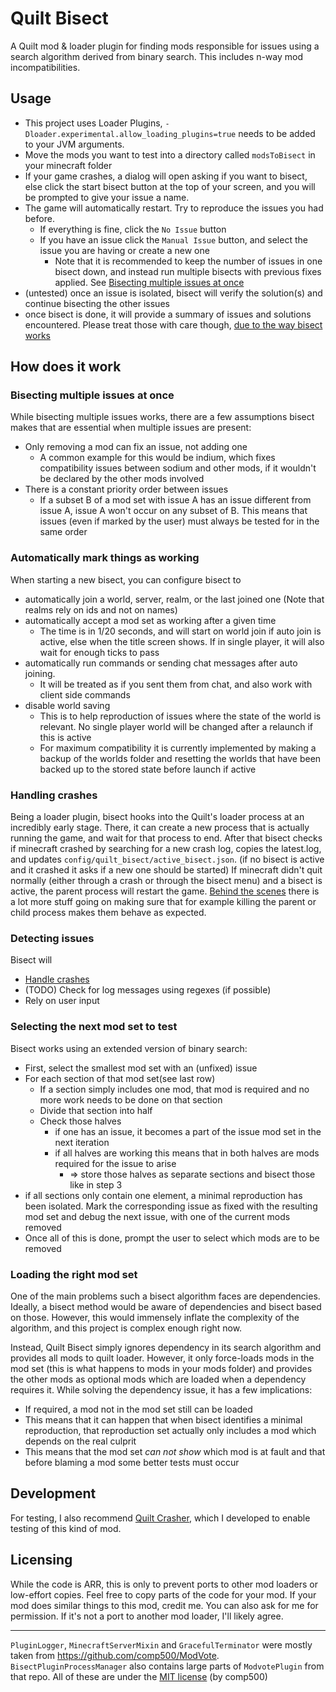 # Quilt Bisect

A Quilt mod & loader plugin for finding mods responsible for issues using a search algorithm derived from binary search. This includes n-way mod incompatibilities.

## Usage

- This project uses Loader Plugins, `-Dloader.experimental.allow_loading_plugins=true` needs to be added to your JVM arguments.
- Move the mods you want to test into a directory called `modsToBisect` in your minecraft folder
- If your game crashes, a dialog will open asking if you want to bisect, else click the start bisect button at the top of your screen, and you will be prompted to give your issue a name. 
- The game will automatically restart. Try to reproduce the issues you had before.
  - If everything is fine, click the `No Issue` button
  - If you have an issue click the `Manual Issue` button, and select the issue you are having or create a new one
    - Note that it is recommended to keep the number of issues in one bisect down, and instead run multiple bisects with previous fixes applied. See [Bisecting multiple issues at once](#bisecting-multiple-issues-at-once)
- (untested) once an issue is isolated, bisect will verify the solution(s) and continue bisecting the other issues
- once bisect is done, it will provide a summary of issues and solutions encountered. Please treat those with care though, [due to the way bisect works](#loading-the-right-mod-set)

## How does it work
### Bisecting multiple issues at once
While bisecting multiple issues works, there are a few assumptions bisect makes that are essential when multiple issues are present:
- Only removing a mod can fix an issue, not adding one 
  - A common example for this would be indium, which fixes compatibility issues between sodium and other mods, if it wouldn't be declared by the other mods involved
- There is a constant priority order between issues 
  - If a subset B of a mod set with issue A has an issue different from issue A, issue A won't occur on any subset of B. This means that issues (even if marked by the user) must always be tested for in the same order

### Automatically mark things as working
When starting a new bisect, you can configure bisect to
- automatically join a world, server, realm, or the last joined one (Note that realms rely on ids and not on names)
- automatically accept a mod set as working after a given time
  - The time is in 1/20 seconds, and will start on world join if auto join is active, else when the title screen shows. If in single player, it will also wait for enough ticks to pass
- automatically run commands or sending chat messages after auto joining.
  - It will be treated as if you sent them from chat, and also work with client side commands
- disable world saving
  - This is to help reproduction of issues where the state of the world is relevant. No single player world will be changed after a relaunch if this is active
  - For maximum compatibility it is currently implemented by making a backup of the worlds folder and resetting the worlds that have been backed up to the stored state before launch if active

### Handling crashes
Being a loader plugin, bisect hooks into the Quilt's loader process at an incredibly early stage.
There, it can create a new process that is actually running the game, and wait for that process to end.
After that bisect checks if minecraft crashed by searching for a new crash log, copies the latest.log, and updates `config/quilt_bisect/active_bisect.json`.
(if no bisect is active and it crashed it asks if a new one should be started)
If minecraft didn't quit normally (either through a crash or through the bisect menu) and a bisect is active, the parent process will restart the game.
[Behind the scenes](src/main/java/io/github/anonymous123_code/quilt_bisect/plugin/BisectPluginProcessManager.java) there is a lot more stuff going on making sure that for example killing the parent or child process makes them  behave as expected.

### Detecting issues
Bisect will
- [Handle crashes](#handling-crashes)
- (TODO) Check for log messages using regexes (if possible)
- Rely on user input

### Selecting the next mod set to test
Bisect works using an extended version of binary search:
- First, select the smallest mod set with an (unfixed) issue
- For each section of that mod set(see last row)
  - If a section simply includes one mod, that mod is required and no more work needs to be done on that section
  - Divide that section into half
  - Check those halves
    - if one has an issue, it becomes a part of the issue mod set in the next iteration
    - if all halves are working this means that in both halves are mods required for the issue to arise
      - => store those halves as separate sections and bisect those like in step 3
- if all sections only contain one element, a minimal reproduction has been isolated. Mark the corresponding issue as fixed with the resulting mod set and debug the next issue, with one of the current mods removed
- Once all of this is done, prompt the user to select which mods are to be removed

### Loading the right mod set
One of the main problems such a bisect algorithm faces are dependencies.
Ideally, a bisect method would be aware of dependencies and bisect based on those.
However, this would immensely inflate the complexity of the algorithm, and this project is complex enough right now.

Instead, Quilt Bisect simply ignores dependency in its search algorithm and provides all mods to quilt loader.
However, it only force-loads mods in the mod set (this is what happens to mods in your mods folder) and provides the other mods as optional mods which are loaded when a dependency requires it.
While solving the dependency issue, it has a few implications:
- If required, a mod not in the mod set still can be loaded
- This means that it can happen that when bisect identifies a minimal reproduction, that reproduction set actually only includes a mod which depends on the real culprit
- This means that the mod set *can not show* which mod is at fault and that before blaming a mod some better tests must occur

## Development

For testing, I also recommend [Quilt Crasher](https://github.com/anonymous123-code/quilt-crasher), which I developed to enable testing of this kind of mod.

## Licensing

While the code is ARR, this is only to prevent ports to other mod loaders or low-effort copies. Feel free to copy parts of the code for your mod. If your mod does similar things to this mod, credit me. You can also ask for me for permission. If it's not a port to another mod loader, I'll likely agree.

---

`PluginLogger`, `MinecraftServerMixin` and `GracefulTerminator` were mostly taken from https://github.com/comp500/ModVote.
`BisectPluginProcessManager` also contains large parts of `ModvotePlugin` from that repo.
All of these are under the [MIT license](Modvote-License) (by comp500)
